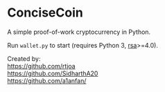 # ConciseCoin

A simple proof-of-work cryptocurrency in Python.

Run `wallet.py` to start (requires Python 3, [rsa](https://pypi.org/project/rsa/)>=4.0).

Created by:<br>
https://github.com/rtjoa<br>
https://github.com/SidharthA20<br>
https://github.com/a1anfan/
